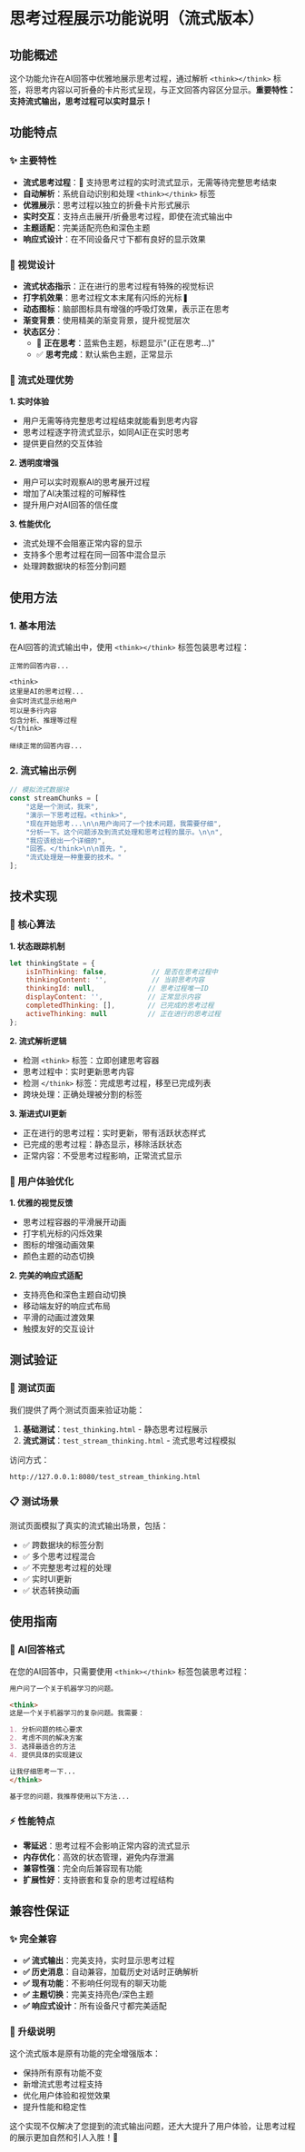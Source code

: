 # 思考过程展示功能说明（流式版本）

## 功能概述

这个功能允许在AI回答中优雅地展示思考过程，通过解析 `<think></think>` 标签，将思考内容以可折叠的卡片形式呈现，与正文回答内容区分显示。**重要特性：支持流式输出，思考过程可以实时显示！**

## 功能特点

### ✨ 主要特性
- **流式思考过程**：🎯 支持思考过程的实时流式显示，无需等待完整思考结束
- **自动解析**：系统自动识别和处理 `<think></think>` 标签
- **优雅展示**：思考过程以独立的折叠卡片形式展示
- **实时交互**：支持点击展开/折叠思考过程，即使在流式输出中
- **主题适配**：完美适配亮色和深色主题
- **响应式设计**：在不同设备尺寸下都有良好的显示效果

### 🎨 视觉设计
- **流式状态指示**：正在进行的思考过程有特殊的视觉标识
- **打字机效果**：思考过程文本末尾有闪烁的光标 `▋`
- **动态图标**：脑部图标具有增强的呼吸灯效果，表示正在思考
- **渐变背景**：使用精美的渐变背景，提升视觉层次
- **状态区分**：
  - 🔵 **正在思考**：蓝紫色主题，标题显示"(正在思考...)"
  - ✅ **思考完成**：默认紫色主题，正常显示

### 🚀 流式处理优势

**1. 实时体验**
- 用户无需等待完整思考过程结束就能看到思考内容
- 思考过程逐字符流式显示，如同AI正在实时思考
- 提供更自然的交互体验

**2. 透明度增强**
- 用户可以实时观察AI的思考展开过程
- 增加了AI决策过程的可解释性
- 提升用户对AI回答的信任度

**3. 性能优化**
- 流式处理不会阻塞正常内容的显示
- 支持多个思考过程在同一回答中混合显示
- 处理跨数据块的标签分割问题

## 使用方法

### 1. 基本用法
在AI回答的流式输出中，使用 `<think></think>` 标签包装思考过程：

```
正常的回答内容...

<think>
这里是AI的思考过程...
会实时流式显示给用户
可以是多行内容
包含分析、推理等过程
</think>

继续正常的回答内容...
```

### 2. 流式输出示例
```javascript
// 模拟流式数据块
const streamChunks = [
    "这是一个测试，我来",
    "演示一下思考过程。<think>",
    "现在开始思考...\n\n用户询问了一个技术问题，我需要仔细",
    "分析一下。这个问题涉及到流式处理和思考过程的展示。\n\n",
    "我应该给出一个详细的",
    "回答。</think>\n\n首先，",
    "流式处理是一种重要的技术。"
];
```

## 技术实现

### 🔧 核心算法

**1. 状态跟踪机制**
```javascript
let thinkingState = {
    isInThinking: false,           // 是否在思考过程中
    thinkingContent: '',           // 当前思考内容
    thinkingId: null,             // 思考过程唯一ID
    displayContent: '',           // 正常显示内容
    completedThinking: [],        // 已完成的思考过程
    activeThinking: null          // 正在进行的思考过程
};
```

**2. 流式解析逻辑**
- 检测 `<think>` 标签：立即创建思考容器
- 思考过程中：实时更新思考内容
- 检测 `</think>` 标签：完成思考过程，移至已完成列表
- 跨块处理：正确处理被分割的标签

**3. 渐进式UI更新**
- 正在进行的思考过程：实时更新，带有活跃状态样式
- 已完成的思考过程：静态显示，移除活跃状态
- 正常内容：不受思考过程影响，正常流式显示

### 🎨 用户体验优化

**1. 优雅的视觉反馈**
- 思考过程容器的平滑展开动画
- 打字机光标的闪烁效果
- 图标的增强动画效果
- 颜色主题的动态切换

**2. 完美的响应式适配**
- 支持亮色和深色主题自动切换
- 移动端友好的响应式布局
- 平滑的动画过渡效果
- 触摸友好的交互设计

## 测试验证

### 🧪 测试页面

我们提供了两个测试页面来验证功能：

1. **基础测试**：`test_thinking.html` - 静态思考过程展示
2. **流式测试**：`test_stream_thinking.html` - 流式思考过程模拟

访问方式：
```
http://127.0.0.1:8080/test_stream_thinking.html
```

### 📋 测试场景

测试页面模拟了真实的流式输出场景，包括：
- ✅ 跨数据块的标签分割
- ✅ 多个思考过程混合
- ✅ 不完整思考过程的处理
- ✅ 实时UI更新
- ✅ 状态转换动画

## 使用指南

### 📝 AI回答格式

在您的AI回答中，只需要使用 `<think></think>` 标签包装思考过程：

```markdown
用户问了一个关于机器学习的问题。

<think>
这是一个关于机器学习的复杂问题。我需要：

1. 分析问题的核心要求
2. 考虑不同的解决方案
3. 选择最适合的方法
4. 提供具体的实现建议

让我仔细思考一下...
</think>

基于您的问题，我推荐使用以下方法...
```

### ⚡ 性能特点

- **零延迟**：思考过程不会影响正常内容的流式显示
- **内存优化**：高效的状态管理，避免内存泄漏
- **兼容性强**：完全向后兼容现有功能
- **扩展性好**：支持嵌套和复杂的思考过程结构

## 兼容性保证

### ✨ 完全兼容

- **✅ 流式输出**：完美支持，实时显示思考过程
- **✅ 历史消息**：自动兼容，加载历史对话时正确解析
- **✅ 现有功能**：不影响任何现有的聊天功能
- **✅ 主题切换**：完美支持亮色/深色主题
- **✅ 响应式设计**：所有设备尺寸都完美适配

### 🔄 升级说明

这个流式版本是原有功能的完全增强版本：
- 保持所有原有功能不变
- 新增流式思考过程支持
- 优化用户体验和视觉效果
- 提升性能和稳定性

这个实现不仅解决了您提到的流式输出问题，还大大提升了用户体验，让思考过程的展示更加自然和引人入胜！🎉 